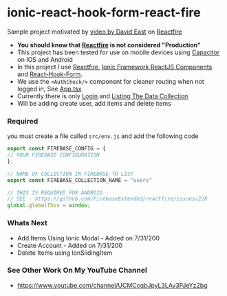 # ionic-react-hook-form-react-fire

Sample project motivated by [video by David East](https://www.youtube.com/watch?v=cyQW2leJBnI) on [Reactfire](https://github.com/FirebaseExtended/reactfire)

- **You should know that [Reactfire](https://github.com/FirebaseExtended/reactfire) is not considered "Production"**
- This project has been tested for use on mobile devices using [Capacitor](https://capacitorjs.com/) on IOS and Android
- In this project I use [Reactfire](https://github.com/FirebaseExtended/reactfire), [Ionic Framework ReactJS Components](https://ionicframework.com/react) and [React-Hook-Form](https://react-hook-form.com/).
- We use the `<AuthCheck/>` component for cleaner routing when not logged in, See [App.tsx](https://github.com/aaronksaunders/ionic-react-hook-form-react-fire/blob/master/src/App.tsx)
- Currently there is only [Login](https://github.com/aaronksaunders/ionic-react-hook-form-react-fire/blob/master/src/pages/Login.tsx) and [Listing The Data Collection](https://github.com/aaronksaunders/ionic-react-hook-form-react-fire/blob/master/src/pages/Home.tsx)
- Will be adding create user, add items and delete items

### Required
you must create a file called `src/env.js` and add the following code
```javascript
export const FIREBASE_CONFIG = {
// YOUR FIREBASE CONFIGURATION
};

// NAME OF COLLECTION IN FIREBASE TO LIST
export const FIREBASE_COLLECTION_NAME = "users"

// THIS IS REQUIRED FOR ANDROID
// SEE - https://github.com/FirebaseExtended/reactfire/issues/228
global.globalThis = window;
```

### Whats Next
- Add Items Using Ionic Modal        - Added on 7/31/200
- Create Account                     - Added on 7/31/200
- Delete Items using IonSlidingItem


### See Other Work On My YouTube Channel
- https://www.youtube.com/channel/UCMCcqbJpyL3LAv3PJeYz2bg
